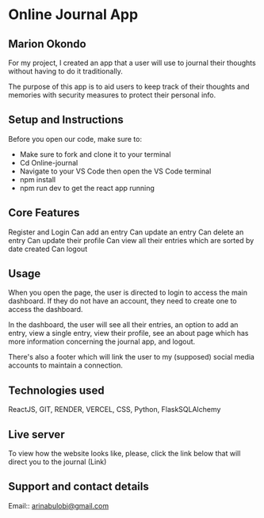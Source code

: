 # Online Journal App
## Marion Okondo

For my project, I created an app that a user will use to journal their thoughts without having to do it traditionally.

The purpose of this app is to aid users to keep track of their thoughts and memories with security measures to protect their personal info. 

## Setup and Instructions

Before you open our code, make sure to:

- Make sure to fork and clone it to your terminal
- Cd Online-journal
- Navigate to your VS Code then open the VS Code terminal
- npm install
- npm run dev to get the react app running

## Core Features

Register and Login
Can add an entry
Can update an entry
Can delete an entry
Can update their profile
Can view all their entries which are sorted by date created
Can logout

## Usage

When you open the page, the user is directed to login to access the main dashboard. If they do not have an account, they need to create one to access the dashboard.

In the dashboard, the user will see all their entries, an option to add an entry, view a single entry, view their profile, see an about page which has more information concerning the journal app, and logout.

There's also a footer which will link the user to my (supposed) social media accounts to maintain a connection.

## Technologies used

ReactJS, GIT, RENDER, VERCEL, CSS, Python, FlaskSQLAlchemy

## Live server

To view how the website looks like, please, click the link below that will direct you to the journal
(Link)

## Support and contact details

Email:: arinabulobi@gmail.com





